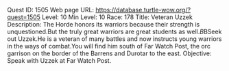 Quest ID: 1505
Web page URL: https://database.turtle-wow.org/?quest=1505
Level: 10
Min Level: 10
Race: 178
Title: Veteran Uzzek
Description: The Horde honors its warriors because their strength is unquestioned.But the truly great warriors are great students as well.$B$BSeek out Uzzek.He is a veteran of many battles and now instructs young warriors in the ways of combat.You will find him south of Far Watch Post, the orc garrison on the border of the Barrens and Durotar to the east.
Objective: Speak with Uzzek at Far Watch Post.

